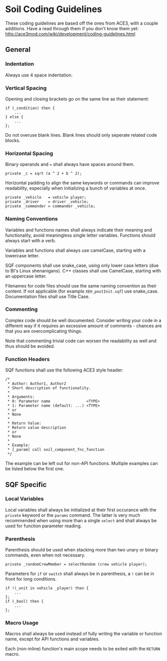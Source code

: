 # Soil Coding Guidelines
These coding guidelines are based off the ones from ACE3, with a couple
additions. Have a read through them if you don't know them yet:  
http://ace3mod.com/wiki/development/coding-guidelines.html

## General

### Indentation
Always use 4 space indentation.


### Vertical Spacing
Opening and closing brackets go on the same line as their statement:

```sqf
if (_condition) then {
    ...
} else {
    ...
};
```

Do not overuse blank lines. Blank lines should only seperate related code
blocks.


### Horizontal Spacing
Binary operands and `=` shall always have spaces around them.

```sqf
private _c = sqrt (a ^ 2 + b ^ 2);
```

Horizontal padding to align the same keywords or commands can improve
readability, especially when initializing a bunch of variables at once.

```sqf
private _vehicle   = vehicle player;
private _driver    = driver _vehicle;
private _commander = commander _vehicle;
```


### Naming Conventions
Variables and functions names shall always indicate their meaning and
functionality, avoid meaningless single letter variables. Functions should
always start with a verb.

Variables and functions shall always use camelCase, starting with a lowercase
letter.

SQF components shall use snake_case, using only lower case letters (due to BI's
Linux shenanigans). C++ classes shall use CamelCase, starting with an uppercase
letter.

Filenames for code files should use the same naming convention as their
content. If not applicable (for example `XEH_postInit.sqf`) use snake_case.
Documentation files shall use Title Case.


### Commenting
Complex code should be well documented. Consider writing your code in a
different way if it requires an excessive amount of comments - chances are that
you are overcomplicating things.

Note that commenting trivial code can worsen the readability as well and thus
should be avoided.


### Function Headers
SQF functions shall use the following ACE3 style header:

```sqf
/*
 * Author: Author1, Author2
 * Short description of functionality. 
 *
 * Arguments:
 * 0: Parameter name                <TYPE>
 * 1: Parameter name (default: ...) <TYPE>
 * or
 * None
 *
 * Return Value:
 * Return value description
 * or
 * None
 *
 * Example:
 * [_param] call soil_component_fnc_function
 */
```

The example can be left out for non-API functions. Multiple examples can be
listed below the first one.


## SQF Specific

### Local Variables
Local variables shall always be initialized at their first occurance with the
`private` keyword or the `params` command. The latter is very much recommended
when using more than a single `select` and shall always be used for function
parameter reading.


### Parenthesis
Parenthesis should be used when stacking more than two unary or binary
commands, even when not necessary.

```sqf
private _randomCrewMember = selectRandom (crew vehicle player);
```

Parameters for `if` or `switch` shall always be in parenthesis, a `!` can be in
front for long conditions.

```sqf
if !(_unit in vehicle _player) then {
    ...
};
if (_bool) then {
    ...
};
```


### Macro Usage
Macros shall always be used instead of fully writing the variable or function
name, except for API functions and variables.

Each (non-inline) function's main scope needs to be exited with the `RETURN`
macro.
